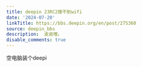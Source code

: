 ```yaml
---
title: deepin 23RC2搜不到wifi
date: '2024-07-20'
linkTitle: https://bbs.deepin.org/en/post/275360
source: deepin_bbs
description:  皮皮哩。 
disable_comments: true
---
```

空电脑装个deepi

